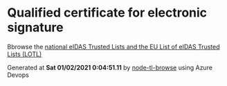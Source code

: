 # Qualified certificate for electronic signature 
 Bbrowse the [national eIDAS Trusted Lists and the EU List of eIDAS Trusted Lists (LOTL)](https://webgate.ec.europa.eu/tl-browser/#/) 
 
 
Generated at **Sat 01/02/2021  0:04:51.11** by [node-tl-browse](https://github.com/ymedlop/node-tl-browser) using Azure Devops 
